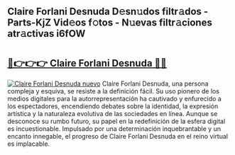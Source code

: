 ## Claire Forlani Desnuda D𝚎sn𝚞dos filtr𝚊dos - Parts-KjZ Vid𝚎os f𝚘tos - N𝚞evas filtr𝚊ciones atr𝚊ctivas i6fOW

# <h2><a href="http://mb5nfsf.tromn.icu/?c=Claire+Forlani+Desnuda">🔗👉👉👉 Claire Forlani Desnuda 🔗🔗</a></h2>

[![Claire Forlani Desnuda nuevo](https://i.imgur.com/pEAQMta.gif)](http://mb5nfsf.tromn.icu/?c=Claire+Forlani+Desnuda)
Claire Forlani Desnuda, una persona compleja y esquiva, se resiste a la definición fácil. Su uso pionero de los medios digitales para la autorrepresentación ha cautivado y enfurecido a los espectadores, encendiendo debates sobre la identidad, la expresión artística y la naturaleza evolutiva de las sociedades en línea. Aunque se desconoce su rumbo futuro, su papel en la redefinición de la esfera digital es incuestionable. Impulsado por una determinación inquebrantable y un encanto innegable, el progreso de Claire Forlani Desnuda en el reino virtual es implacable.
